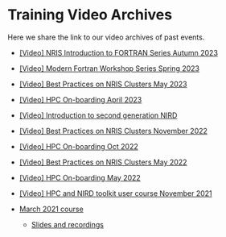 # Training Video Archives

 Here we share the link to our video archives of past events.

- [[Video] NRIS Introduction to FORTRAN Series Autumn 2023](https://www.youtube.com/watch?v=Rg6A63dxxGE&list=PLoR6m-sar9AiM6bHuv5m68uLyhNi4SAF6)

- [[Video] Modern Fortran Workshop Series Spring 2023](https://www.youtube.com/watch?v=243Y9187zWE&list=PLoR6m-sar9Aj8AKzLWATMqq7gNmWD9Awf)

- [[Video] Best Practices on NRIS Clusters May 2023](https://www.youtube.com/watch?v=tlXCEkHnMhY&list=PLoR6m-sar9Agq9hqnaEga68fJcrsqWhsa)

- [[Video] HPC On-boarding April 2023](https://www.youtube.com/watch?v=ekZxXTRpAvk&list=PLoR6m-sar9AizSl5eukP2iQowGBb7uERP)

- [[Video] Introduction to second generation NIRD](https://www.youtube.com/watch?v=iBwhDsZtAzs&t=10374s)

- [[Video] Best Practices on NRIS Clusters November 2022](https://www.youtube.com/playlist?list=PLoR6m-sar9AgoSnXdbUkO9FBiCUTft1GK)

- [[Video] HPC On-boarding Oct 2022](https://www.youtube.com/playlist?list=PLoR6m-sar9Aieei4JqclHr_3zRNDPwzxM)

- [[Video] Best Practices on NRIS Clusters May 2022](https://www.youtube.com/watch?v=UqrC8noY620&list=PLoR6m-sar9AjQ4xEkGUVEOvyC4jOpVjHZ)

- [[Video] HPC On-boarding May 2022](https://www.youtube.com/watch?v=TgJ1BJME6x8&list=PLoR6m-sar9Ag6YFE_Xw6xKUr3vcPUzYi-)

- [[Video] HPC and NIRD toolkit user course November 2021](https://www.youtube.com/playlist?list=PLoR6m-sar9Ai3TMU96xAGDx-UImMzLXae)

- [March 2021 course](https://wiki.uib.no/hpcdoc/index.php/HPC_and_NIRD_toolkit_user_course_March_2021)
  - [Slides and recordings](https://drive.google.com/drive/u/1/folders/1Umw7Ag6dFC3ZRffS3FHZJpHFhjId5mXT)


